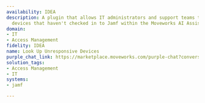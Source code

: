 ```yaml
---
availability: IDEA
description: A plugin that allows IT administrators and support teams to identify
  devices that haven't checked in to Jamf within the Moveworks AI Assistant.
domain:
- IT
- Access Management
fidelity: IDEA
name: Look Up Unresponsive Devices
purple_chat_link: https://marketplace.moveworks.com/purple-chat?conversation=%7B%22messages%22%3A%5B%7B%22role%22%3A%22user%22%2C%22parts%22%3A%5B%7B%22richText%22%3A%22I+need+to+check+unresponsive+devices%22%7D%5D%7D%2C%7B%22role%22%3A%22assistant%22%2C%22parts%22%3A%5B%7B%22richText%22%3A%22%3Cp+xmlns%3D%5C%22http%3A%2F%2Fwww.w3.org%2F1999%2Fxhtml%5C%22%3EI+can+help+you+find+unresponsive+devices.+To+begin%2C+please+specify+a+date+range.%3C%2Fp%3E%3Cp+xmlns%3D%5C%22http%3A%2F%2Fwww.w3.org%2F1999%2Fxhtml%5C%22%3EYou+can+also+refine+your+search+to%3A%3C%2Fp%3E%3Cul+xmlns%3D%5C%22http%3A%2F%2Fwww.w3.org%2F1999%2Fxhtml%5C%22%3E%3Cli%3E%3Cp%3ESearch+for+%3Cstrong%3Eall+devices%3C%2Fstrong%3E+within+a+given+date+range%3C%2Fp%3E%3C%2Fli%3E%3Cli%3E%3Cp%3ESearch+by+%3Cstrong%3Edevice+name%3C%2Fstrong%3E+%28e.g.%2C+%5C%22Macbook+Pro%5C%22%29%3C%2Fp%3E%3C%2Fli%3E%3Cli%3E%3Cp%3ESearch+by+%3Cstrong%3Euser+email%3C%2Fstrong%3E+%28e.g.%2C+%5C%22john%40acme.corp%5C%22%29%3C%2Fp%3E%3C%2Fli%3E%3Cli%3E%3Cp%3ESearch+by+%3Cstrong%3Euser+name%3C%2Fstrong%3E+%28e.g.%2C+%5C%22johnacme%5C%22%29%3C%2Fp%3E%3C%2Fli%3E%3C%2Ful%3E%22%7D%5D%7D%2C%7B%22role%22%3A%22user%22%2C%22parts%22%3A%5B%7B%22richText%22%3A%22search+for+devices+assigned+to+john%40acme.corp+over+the+last+quarter%22%7D%5D%7D%2C%7B%22role%22%3A%22assistant%22%2C%22parts%22%3A%5B%7B%22reasoningSteps%22%3A%5B%7B%22status%22%3A%22pending%22%2C%22richText%22%3A%22Searching+%3Cb+xmlns%3D%5C%22http%3A%2F%2Fwww.w3.org%2F1999%2Fxhtml%5C%22%3EJAMF%3C%2Fb%3E+for+unresponsive+devices+assigned+to+%3Cb+xmlns%3D%5C%22http%3A%2F%2Fwww.w3.org%2F1999%2Fxhtml%5C%22%3Ejohn%40acme.corp%3C%2Fb%3E+over+the+last+quarter...%22%7D%2C%7B%22status%22%3A%22success%22%2C%22richText%22%3A%22Found+multiple+devices+matching+your+criteria.%22%7D%5D%7D%2C%7B%22richText%22%3A%22%3Cp+xmlns%3D%5C%22http%3A%2F%2Fwww.w3.org%2F1999%2Fxhtml%5C%22%3EI+found+a+few+devices+assigned+to+%3Cb%3Ejohn%40acme.corp%3C%2Fb%3E+that+might+be+unresponsive%3A%3C%2Fp%3E%3Col+xmlns%3D%5C%22http%3A%2F%2Fwww.w3.org%2F1999%2Fxhtml%5C%22%3E%3Cli%3EMacBook+Pro+%28Serial%3A+C02P1234XYZ%29%3C%2Fli%3E%3Cli%3EMacBook+Air+%28Serial%3A+C02Q5678ABC%29%3C%2Fli%3E%3Cli%3EiMac+%28Serial%3A+W80K9012DEF%29%3C%2Fli%3E%3C%2Fol%3E%3Cp+xmlns%3D%5C%22http%3A%2F%2Fwww.w3.org%2F1999%2Fxhtml%5C%22%3EWhich+device+would+you+like+to+view+details+for%3F%3C%2Fp%3E%22%7D%5D%7D%2C%7B%22role%22%3A%22user%22%2C%22parts%22%3A%5B%7B%22richText%22%3A%22The+MacBook+Pro+with+serial+C02P1234XYZ%22%7D%5D%7D%2C%7B%22role%22%3A%22assistant%22%2C%22parts%22%3A%5B%7B%22reasoningSteps%22%3A%5B%7B%22status%22%3A%22pending%22%2C%22richText%22%3A%22Retrieving+unresponsiveness+details+for+%3Cb+xmlns%3D%5C%22http%3A%2F%2Fwww.w3.org%2F1999%2Fxhtml%5C%22%3EMacBook+Pro+%28Serial%3A+C02P1234XYZ%29%3C%2Fb%3E+from+%3Cb+xmlns%3D%5C%22http%3A%2F%2Fwww.w3.org%2F1999%2Fxhtml%5C%22%3EJAMF%3C%2Fb%3E...%22%7D%2C%7B%22status%22%3A%22success%22%2C%22richText%22%3A%22Successfully+retrieved+device+details+and+unresponsiveness+summary.%22%7D%5D%7D%2C%7B%22richText%22%3A%22%3Cp+xmlns%3D%5C%22http%3A%2F%2Fwww.w3.org%2F1999%2Fxhtml%5C%22%3EHere+are+the+details+for+the+%3Cb%3EMacBook+Pro+%28Serial%3A+C02P1234XYZ%29%3C%2Fb%3E%3A%3C%2Fp%3E%3Cul+xmlns%3D%5C%22http%3A%2F%2Fwww.w3.org%2F1999%2Fxhtml%5C%22%3E%3Cli%3E%3Cb%3EAssigned+User%3A%3C%2Fb%3E+John+Doe+%28john%40acme.corp%29%3C%2Fli%3E%3Cli%3E%3Cb%3ELast+Check-in%3A%3C%2Fb%3E+2024-03-15+10%3A30+AM%3C%2Fli%3E%3Cli%3E%3Cb%3ELast+Network+Activity%3A%3C%2Fb%3E+2024-03-14+05%3A00+PM%3C%2Fli%3E%3Cli%3E%3Cb%3EOperating+System%3A%3C%2Fb%3E+macOS+Sonoma+14.3%3C%2Fli%3E%3Cli%3E%3Cb%3EJamf+Pro+Version%3A%3C%2Fb%3E+10.46.0%3C%2Fli%3E%3Cli%3E%3Cb%3EUnresponsiveness+Summary%3A%3C%2Fb%3E+This+device+has+not+checked+into+Jamf+Pro+for+%3Cb%3E48+days%3C%2Fb%3E.+No+network+activity+detected+for+%3Cb%3E49+days%3C%2Fb%3E.%3C%2Fli%3E%3C%2Ful%3E%22%7D%2C%7B%22citations%22%3A%5B%7B%22connectorName%22%3A%22jamf%22%2C%22citationTitle%22%3A%22MacBook+Pro+%28Serial%3A+C02P1234XYZ%29%22%7D%5D%7D%5D%7D%5D%7D
solution_tags:
- Access Management
- IT
systems:
- jamf

---
```

